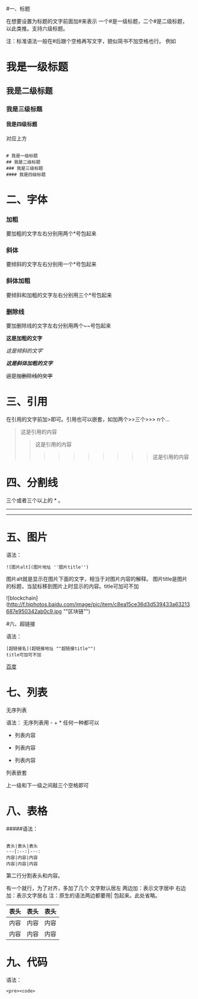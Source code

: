 #一、标题

在想要设置为标题的文字前面加#来表示
一个#是一级标题，二个#是二级标题，以此类推。支持六级标题。

注：标准语法一般在#后跟个空格再写文字，貌似简书不加空格也行。
例如

# 我是一级标题
## 我是二级标题
### 我是三级标题
#### 我是四级标题

对应上方

<pre><code>
# 我是一级标题
## 我是二级标题
### 我是三级标题
#### 我是四级标题
</code></pre>



# 二、字体

### 加粗

要加粗的文字左右分别用两个*号包起来

### 斜体

要倾斜的文字左右分别用一个*号包起来

### 斜体加粗

要倾斜和加粗的文字左右分别用三个*号包起来

### 删除线

要加删除线的文字左右分别用两个~~号包起来

**这是加粗的文字**

*这是倾斜的文字*`

***这是斜体加粗的文字***

~~这是加删除线的文字~~

# 三、引用

在引用的文字前加>即可。引用也可以嵌套，如加两个>>三个>>>
n个...

>这是引用的内容
>>这是引用的内容
>>>>>>>>>>这是引用的内容

# 四、分割线

三个或者三个以上的 * 。


***
*****


# 五、图片

语法：

<pre><code>![图片alt](图片地址 ''图片title'')</code></pre>

图片alt就是显示在图片下面的文字，相当于对图片内容的解释。
图片title是图片的标题，当鼠标移到图片上时显示的内容。title可加可不加

![blockchain](http://f.hiphotos.baidu.com/image/pic/item/c8ea15ce36d3d539433a63213687e950342ab0c9.jpg ""区块链"")


#六、超链接

语法：
<pre><code>[超链接名](超链接地址 ""超链接title"")
title可加可不加</code></pre>

[百度](http://www.baidu.com/)

# 七、列表

无序列表

语法：
无序列表用 - + * 任何一种都可以

- 列表内容
+ 列表内容
* 列表内容


列表嵌套

上一级和下一级之间敲三个空格即可


# 八、表格

#####语法：

<pre><code>
表头|表头|表头
---|:--:|---:
内容|内容|内容
内容|内容|内容
</pre></code>



第二行分割表头和内容。

有一个就行，为了对齐，多加了几个
文字默认居左
两边加：表示文字居中
右边加：表示文字居右
注：原生的语法两边都要用| 包起来。此处省略。


表头|表头|表头
---|:--:|---:
内容|内容|内容
内容|内容|内容


# 九、代码

语法：
```
<pre><code>
```

